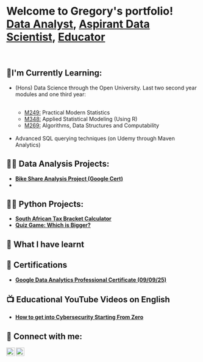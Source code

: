 <h1>Welcome to Gregory's portfolio! <br/><a href="">Data Analyst</a>, <a href="">Aspirant Data Scientist</a>, <a href="">Educator</a></h1>
<br>
<h2>🔭I'm Currently Learning: </h2>

<ul> <li> (Hons) Data Science through the Open University. Last two second year modules and one third year: </li>
  <br>
  <ul> <li><a href="https://www.open.ac.uk/courses/modules/m249/">M249:</a> Practical Modern Statistics</li>
        <li> <a href="https://www.open.ac.uk/courses/modules/m348/">M348:</a> Applied Statistical Modeling (Using R)</li>
        <li> <a href="https://www.open.ac.uk/courses/modules/m269"> M269:</a> Algorithms, Data Structures and Computability </li> </ul>
  <br>
  <li>Advanced SQL querying techniques (on Udemy through Maven Analytics)</li> </ul>  
<h2>👨‍💻 Data Analysis Projects:</h2>

  - <b> <a href="https://github.com/grigricar/Bike-Share-Project-Google-Cert-/tree/main">Bike Share Analysis Project (Google Cert) </a> 
  - 
<h2>👨‍💻 Python Projects:</h2>

  - <b> <a href="https://github.com/grigricar/SA_Tax_Bracket_calculator"> South African Tax Bracket Calculator </a>
  - <b> <a href="https://github.com/grigricar/Quiz_game"> Quiz Game: Which is Bigger? </a>
  
 <h2> 🌱 What I have learnt </h2>  
 
<h2> 📜 Certifications </h2>

  -   <b> <a href="https://www.coursera.org/learn/google-data-analytics-capstone/home/module/1">Google Data Analytics Professional Certificate (09/09/25) </a>
   


<h2>📺 Educational YouTube Videos on English </h2>

- [How to get into Cybersecurity Starting From Zero](https://www.youtube.com/watch?v=a83ASGn_V_s)


<h2> 🤳 Connect with me:</h2>

[<img align="left" alt="GregCarter | YouTube" width="22px" src="https://cdn.jsdelivr.net/npm/simple-icons@v3/icons/youtube.svg" />][youtube]

[<img align="left" alt="GregCarter | LinkedIn" width="22px" src="https://cdn.jsdelivr.net/npm/simple-icons@v3/icons/linkedin.svg" />][linkedin]



[youtube]: https://www.youtube.com/channel/UCCDNh1fC2C93zzyIj15fC0g

[linkedin]: https://www.linkedin.com/in/gregory-carter-786813325/

<!--
**grigricar/grigricar** is a ✨ _special_ ✨ repository because its `README.md` (this file) appears on your GitHub profile.

Here are some ideas to get you started:

- 🔭 I’m currently working on ...
- 🌱 I’m currently learning ...
- 👯 I’m looking to collaborate on ...
- 🤔 I’m looking for help with ...
- 💬 Ask me about ...
- 📫 How to reach me: ...
- 😄 Pronouns: ...
- ⚡ Fun fact: ...
-->
